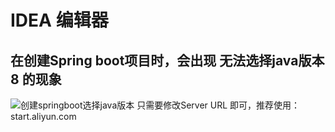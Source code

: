 # IDEA 编辑器

## 在创建Spring boot项目时，会出现 无法选择java版本 8 的现象
![创建springboot选择java版本](images/idea_spring_boot_java)
只需要修改Server URL 即可，推荐使用： start.aliyun.com
